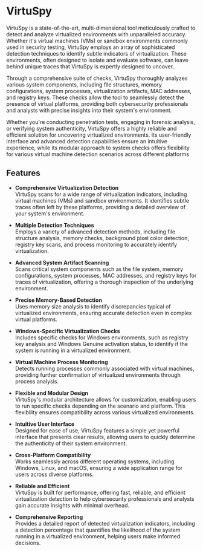 # VirtuSpy
VirtuSpy is a state-of-the-art, multi-dimensional tool meticulously crafted to detect and analyze virtualized environments with unparalleled accuracy. Whether it's virtual machines (VMs) or sandbox environments commonly used in security testing, VirtuSpy employs an array of sophisticated detection techniques to identify subtle indicators of virtualization. These environments, often designed to isolate and evaluate software, can leave behind unique traces that VirtuSpy is expertly designed to uncover.

Through a comprehensive suite of checks, VirtuSpy thoroughly analyzes various system components, including file structures, memory configurations, system processes, virtualization artifacts, MAC addresses, and registry keys. These checks allow the tool to seamlessly detect the presence of virtual platforms, providing both cybersecurity professionals and analysts with precise insights into their system's environment.

Whether you're conducting penetration tests, engaging in forensic analysis, or verifying system authenticity, VirtuSpy offers a highly reliable and efficient solution for uncovering virtualized environments. Its user-friendly interface and advanced detection capabilities ensure an intuitive experience, while its modular approach to system checks offers flexibility for various virtual machine detection scenarios across different platforms

## Features
- **Comprehensive Virtualization Detection**  
  VirtuSpy scans for a wide range of virtualization indicators, including virtual machines (VMs) and sandbox environments. It identifies subtle traces often left by these platforms, providing a detailed overview of your system's environment.

- **Multiple Detection Techniques**  
  Employs a variety of advanced detection methods, including file structure analysis, memory checks, background pixel color detection, registry key scans, and process monitoring to accurately identify virtualization.

- **Advanced System Artifact Scanning**  
  Scans critical system components such as the file system, memory configurations, system processes, MAC addresses, and registry keys for traces of virtualization, offering a thorough inspection of the underlying environment.

- **Precise Memory-Based Detection**  
  Uses memory size analysis to identify discrepancies typical of virtualized environments, ensuring accurate detection even in complex virtual platforms.

- **Windows-Specific Virtualization Checks**  
  Includes specific checks for Windows environments, such as registry key analysis and Windows Genuine activation status, to identify if the system is running in a virtualized environment.

- **Virtual Machine Process Monitoring**  
  Detects running processes commonly associated with virtual machines, providing further confirmation of virtualized environments through process analysis.

- **Flexible and Modular Design**  
  VirtuSpy's modular architecture allows for customization, enabling users to run specific checks depending on the scenario and platform. This flexibility ensures compatibility across various virtualized environments.

- **Intuitive User Interface**  
  Designed for ease of use, VirtuSpy features a simple yet powerful interface that presents clear results, allowing users to quickly determine the authenticity of their system environment.

- **Cross-Platform Compatibility**  
  Works seamlessly across different operating systems, including Windows, Linux, and macOS, ensuring a wide application range for users across diverse platforms.

- **Reliable and Efficient**  
  VirtuSpy is built for performance, offering fast, reliable, and efficient virtualization detection to help cybersecurity professionals and analysts gain accurate insights with minimal overhead.

- **Comprehensive Reporting**  
  Provides a detailed report of detected virtualization indicators, including a detection percentage that quantifies the likelihood of the system running in a virtualized environment, helping users make informed decisions.
